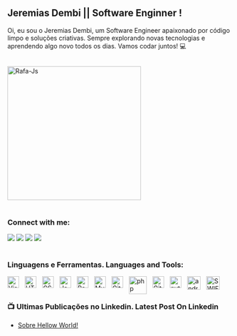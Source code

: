## Jeremias Dembi || Software Enginner  !
<p>Oi, eu sou o Jeremias Dembi, um Software Engineer apaixonado por código limpo e soluções criativas. Sempre explorando novas tecnologias e aprendendo algo novo todos os dias. Vamos codar juntos! 💻</p>
<div style="display: inline_block"><br>
  <img align="center" alt="Rafa-Js" height="300cm" src="https://dembi-star.vercel.app/api?username=dembijeremias&count_private=true&show_icons=true&theme=jeremias_dev">
</div>
<br />

### Connect with me:

<div> 
    <a href="https://www.linkedin.com/in/jeremias-dembi-%F0%9F%87%A6%F0%9F%87%B4%F0%9F%87%A7%F0%9F%87%B7-089478215/" target="_blank"><img src="https://img.shields.io/badge/-LinkedIn-%230077B5?style=for-the-badge&logo=linkedin&logoColor=white" target="_blank"></a> 
  <a href="https://www.instagram.com/jeremiasdembi/" target="_blank"><img src="https://img.shields.io/badge/-Instagram-%23E4405F?style=for-the-badge&logo=instagram&logoColor=white" target="_blank"></a>
  <a href = "mailto:dembijeremias@gmail.com"><img src="https://img.shields.io/badge/-Gmail-%23333?style=for-the-badge&logo=gmail&logoColor=white" target="_blank"></a>
  <a href="https://www.youtube.com/channel/UC9w266_zua21pvRoVMiRqmg" target="_blank"><img src="https://img.shields.io/badge/YouTube-FF0000?style=for-the-badge&logo=youtube&logoColor=white" target="_blank"></a>
</div>

<br />

### Linguagens e Ferramentas. Languages and Tools:

 <img align="left" alt="Visual Studio Code" width="26px" src="https://cdn.jsdelivr.net/gh/devicons/devicon/icons/vscode/vscode-original.svg" style="padding-right:10px;" />  
 <img align="left" alt="HTML5" width="26px" src="https://cdn.jsdelivr.net/gh/devicons/devicon/icons/html5/html5-original.svg" style="padding-right:10px;" />  
 <img align="left" alt="CSS3" width="26px" src="https://cdn.jsdelivr.net/gh/devicons/devicon/icons/css3/css3-original.svg" style="padding-right:10px;" />  
 <img align="left" alt="JavaScript" width="26px" src="https://cdn.jsdelivr.net/gh/devicons/devicon/icons/javascript/javascript-original.svg" style="padding-right:10px;" />  
 <img align="left" alt="React" width="26px" src="https://cdn.jsdelivr.net/gh/devicons/devicon/icons/react/react-original.svg" style="padding-right:10px;" />  
 <img align="left" alt="MySQL" width="26px" src="https://cdn.jsdelivr.net/gh/devicons/devicon/icons/mysql/mysql-original.svg" style="padding-right:10px;" />  
 <img align="left" alt="Git" width="26px" src="https://cdn.jsdelivr.net/gh/devicons/devicon/icons/git/git-original.svg" style="padding-right:10px;" />  
 <img align="left" alt="php" width="40px" src="https://www.php.net//images/logos/new-php-logo.svg" style="padding-right:10px;" />
 <img align="left" alt="GitHub" width="26px" src="https://user-images.githubusercontent.com/3369400/139448065-39a229ba-4b06-434b-bc67-616e2ed80c8f.png" style="padding-right:10px;" />
 <img align="left" alt="python" width="26px" src="https://s3.dualstack.us-east-2.amazonaws.com/pythondotorg-assets/media/community/logos/python-logo-only.png" style="padding-right:10px;" />
 <img align="left" alt="android" width="30px" src="https://cdn.icon-icons.com/icons2/3053/PNG/512/android_studio_alt_macos_bigsur_icon_190395.png" style="padding-right:10px;" />
 <img align="left" alt="SWIFT" width="30px" src="https://cdn.icon-icons.com/icons2/2107/PNG/512/file_type_swift_icon_130135.png" style="padding-right:10px;" />

<br /><br />



### 📺 Ultimas Publicações no Linkedin. Latest Post On Linkedin

<!-- Linkedin:START -->
- [Sobre Hellow World!](https://www.linkedin.com/posts/jeremias-dembi-%F0%9F%87%A6%F0%9F%87%B4%F0%9F%87%A7%F0%9F%87%B7-089478215_good-morning-everyone-when-you-do-your-activity-7184808648567635968-E3Gc?utm_source=share&utm_medium=member_desktop)
<br />
